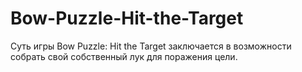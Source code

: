 # Bow-Puzzle-Hit-the-Target

Суть игры Bow Puzzle: Hit the Target заключается в возможности собрать свой собственный лук для поражения цели.
